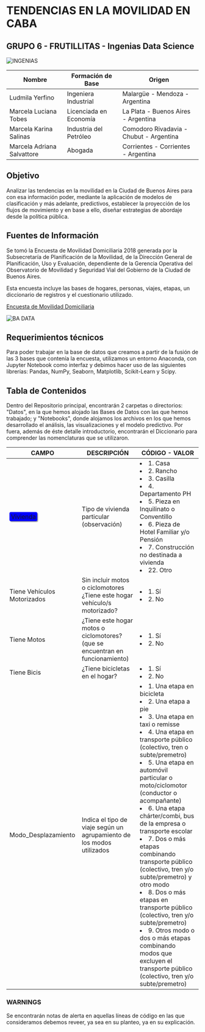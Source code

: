 # TENDENCIAS EN LA MOVILIDAD EN CABA
## GRUPO 6 - FRUTILLITAS - Ingenias Data Science
![INGENIAS](https://github.com/ludmilayerfino/initial-project/blob/main/Datos/Ingenias%20Logo.png)

| Nombre| Formación de Base|Origen|
|-------|------------------|------|
|Ludmila Yerfino|Ingeniera Industrial|Malargüe - Mendoza - Argentina|
|Marcela Luciana Tobes|Licenciada en Economía|La Plata - Buenos Aires - Argentina|
|Marcela Karina Salinas|Industria del Petróleo|Comodoro Rivadavia - Chubut - Argentina|
|Marcela Adriana Salvattore|Abogada|Corrientes - Corrientes - Argentina|

## Objetivo
Analizar las tendencias en la movilidad en la Ciudad de Buenos Aires para con esa información poder, mediante la aplicación de modelos de clasificación y más adelante, predictivos, establecer la proyección de los flujos de movimiento y en base a ello, diseñar estrategias de abordaje desde la política pública.

## Fuentes de Información
Se tomó la Encuesta de Movilidad Domiciliaria 2018 generada por la Subsecretaría de Planificación de la Movilidad, de la Dirección General de Planificación, Uso y Evaluación, dependiente de la Gerencia Operativa del Observatorio de Movilidad y Seguridad Vial del Gobierno de la Ciudad de Buenos Aires.

Esta encuesta incluye las bases de hogares, personas, viajes, etapas, un diccionario de registros y el cuestionario utilizado.

[Encuesta de Movilidad Domiciliaria](https://data.buenosaires.gob.ar/dataset/encuesta-movilidad-domiciliaria)

![BA DATA](https://github.com/ludmilayerfino/initial-project/blob/main/Datos/BA%20Data%20Logo.png)

## Requerimientos técnicos
Para poder trabajar en la base de datos que creamos a partir de la fusión de las 3 bases que contenía la encuesta, utilizamos un entorno Anaconda, con Jupyter Notebook como interfaz y debimos hacer uso de las siguientes librerías: Pandas, NumPy, Seaborn, Matplotlib, Scikit-Learn y Scipy.

## Tabla de Contenidos
Dentro del Repositorio principal, encontrarán 2 carpetas o directorios: "Datos", en la que hemos alojado las Bases de Datos con las que hemos trabajado; y "Notebooks", donde alojamos los archivos en los que hemos desarrollado el análisis, las visualizaciones y el modelo predictivo. Por fuera, además de éste detalle introductorio, encontrarán el Diccionario para comprender las nomenclaturas que se utilizaron.

| CAMPO | DESCRIPCIÓN | CÓDIGO - VALOR |
|----------|------------|--------------|
|<span style="background-color: #0000FF; padding: 2px 4px; border-radius: 4px; box-shadow: 2px 2px 2px rgba(0, 0, 0, 0.4);">Vivienda</span> |Tipo de vivienda particular (observación)|<li>1. Casa</li><li>2. Rancho</li><li>3. Casilla</li><li>4. Departamento PH</li><li>5. Pieza en Inquilinato o Conventillo</li><li>6. Pieza de Hotel Familiar y/o Pensión</li><li>7. Construcción no destinada a vivienda</li><li>22. Otro</li>|
|Tiene Vehículos Motorizados|Sin incluir motos o ciclomotores ¿Tiene este hogar vehículo/s motorizado?|<li>1. Sí</li><li>2. No</li>|
|Tiene Motos|¿Tiene este hogar motos o ciclomotores? (que se encuentran en funcionamiento)|<li>1. Sí</li><li>2. No</li>|
|Tiene Bicis|¿Tiene bicicletas en el hogar?|<li>1. Sí</li><li>2. No</li>|
|Modo_Desplazamiento|Indica el tipo de viaje según un agrupamiento de los modos utilizados|<li>1. Una etapa en bicicleta</li><li>2. Una etapa a pie</li><li>3. Una etapa en taxi o remisse</li><li>4. Una etapa en transporte público (colectivo, tren o subte/premetro)</li><li>5. Una etapa en automóvil particular o moto/ciclomotor (conductor o acompañante)</li><li>6. Una etapa chárter/combi, bus de la empresa o transporte escolar</li><li>7. Dos o más etapas combinando transporte público (colectivo, tren y/o subte/premetro) y otro modo</li><li>8. Dos o más etapas en transporte público (colectivo, tren y/o subte/premetro)</li><li>9. Otros modo o dos o más etapas combinando modos que excluyen el transporte público (colectivo, tren y/o subte/premetro)</li>

### WARNINGS
Se encontrarán notas de alerta en aquellas líneas de código en las que consideramos debemos reveer, ya sea en su planteo, ya en su explicación.
